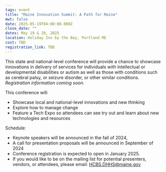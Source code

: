 ```yaml
---
tags: event
title: "Maine Innovation Summit: A Path for Maine"
mwt: false
date: 2025-05-19T04:00:00.000Z
close_date: ""
dates: May 19 & 20, 2025
location: Holiday Inn by the Bay, Portland ME
cost: TBD
registration_link: TBD
---
```

This state and national-level conference will provide a chance to showcase innovations in delivery of services for individuals with intellectual or developmental disabilities or autism as well as those with conditions such as cerebral palsy, or seizure disorder, or other similar conditions. *Registration information coming soon.*

This conference will:

* Showcase local and national-level innovations and new thinking
* Explore how to manage change   
* Feature a Tech Expo so attendees can see try out and learn about new technologies and resources

Schedule:

* Keynote speakers will be announced in the fall of 2024, 
* A call for presentation proposals will be announced in September of 2024
* Conference registration is expected to open in January 2025.
* If you would like to be on the mailing list for potential presenters, vendors, or attendees, please email: [HCBS.DHHS@maine.gov](mailto:Innovation.HCBS.DHHS@maine.gov "mailto\:Innovation.HCBS.DHHS@maine.gov")